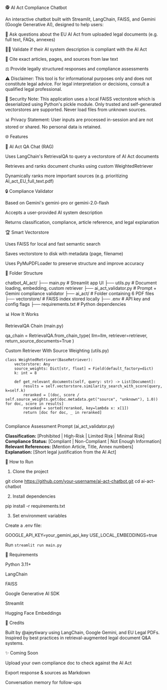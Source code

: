 🕵️ AI Act Compliance Chatbot

An interactive chatbot built with Streamlit, LangChain, FAISS, and Gemini (Google Generative AI), designed to help users:

🔹 Ask questions about the EU AI Act from uploaded legal documents (e.g. full text, FAQs, annexes)

🧑‍🎓 Validate if their AI system description is compliant with the AI Act

📄 Cite exact articles, pages, and sources from law text

⚖️ Provide legally structured responses and compliance assessments

⚠️ Disclaimer: This tool is for informational purposes only and does not constitute legal advice. For legal interpretation or decisions, consult a qualified legal professional.

🔐 Security Note: This application uses a local FAISS vectorstore which is deserialized using Python's pickle module. Only trusted and self-generated vectorstores are supported. Never load files from unknown sources.

📊 Privacy Statement: User inputs are processed in-session and are not stored or shared. No personal data is retained.

🌐 Features

🏰 AI Act QA Chat (RAG)

Uses LangChain's RetrievalQA to query a vectorstore of AI Act documents

Retrieves and ranks document chunks using custom WeightedRetriever

Dynamically ranks more important sources (e.g. prioritizing AI_act_EU_full_text.pdf)

🔒 Compliance Validator

Based on Gemini's gemini-pro or gemini-2.0-flash

Accepts a user-provided AI system description

Returns classification, compliance, article reference, and legal explanation

🏆 Smart Vectorstore

Uses FAISS for local and fast semantic search

Saves vectorstore to disk with metadata (page, filename)

Uses PyMuPDFLoader to preserve structure and improve accuracy

📁 Folder Structure

chatbot_AI_act/
├── main.py                  # Streamlit app UI
├── utils.py                 # Document loading, embedding, custom retriever
├── ai_act_validator.py      # Prompt + Gemini compliance validator
├── ai_act/                  # Folder containing 6 PDF files
├── vectorstore/             # FAISS index stored locally
├── .env                     # API key and config flags
├── requirements.txt         # Python dependencies

📊 How It Works

RetrievalQA Chain (main.py)

qa_chain = RetrievalQA.from_chain_type(
    llm=llm,
    retriever=retriever,
    return_source_documents=True
)

Custom Retriever With Source Weighting (utils.py)
````
class WeightedRetriever(BaseRetriever):
    vectorstore: Any
    source_weights: Dict[str, float] = Field(default_factory=dict)
    k: int = 8

    def get_relevant_documents(self, query: str) -> List[Document]:
        results = self.vectorstore.similarity_search_with_score(query, k=self.k)
        reranked = [(doc, score / self.source_weights.get(doc.metadata.get("source", "unknown"), 1.0)) for doc, score in results]
        reranked = sorted(reranked, key=lambda x: x[1])
        return [doc for doc, _ in reranked]
        
````       
Compliance Assessment Prompt (ai_act_validator.py)

**Classification:** [Prohibited | High-Risk | Limited Risk | Minimal Risk]  
**Compliance Status:** [Compliant | Non-Compliant | Not Enough Information]  
**Relevant References:** [Mention Article, Title, Annex numbers]  
**Explanation:** [Short legal justification from the AI Act]

🚀 How to Run

1. Clone the project

git clone https://github.com/your-username/ai-act-chatbot.git
cd ai-act-chatbot

2. Install dependencies

pip install -r requirements.txt

3. Set environment variables

Create a .env file:

GOOGLE_API_KEY=your_gemini_api_key
USE_LOCAL_EMBEDDINGS=true

Run
``streamlit run main.py``

📑 Requirements

Python 3.11+

LangChain

FAISS

Google Generative AI SDK

Streamlit

Hugging Face Embeddings

🙏 Credits

Built by @ajeytiwary using LangChain, Google Gemini, and EU Legal PDFs. Inspired by best practices in retrieval-augmented legal document Q&A systems.

✨ Coming Soon

Upload your own compliance doc to check against the AI Act

Export response & sources as Markdown

Conversation memory for follow-ups